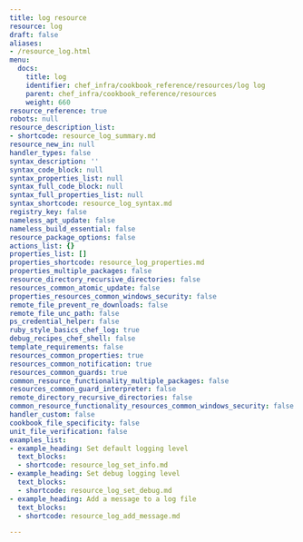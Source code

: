```yaml
---
title: log resource
resource: log
draft: false
aliases:
- /resource_log.html
menu:
  docs:
    title: log
    identifier: chef_infra/cookbook_reference/resources/log log
    parent: chef_infra/cookbook_reference/resources
    weight: 660
resource_reference: true
robots: null
resource_description_list:
- shortcode: resource_log_summary.md
resource_new_in: null
handler_types: false
syntax_description: ''
syntax_code_block: null
syntax_properties_list: null
syntax_full_code_block: null
syntax_full_properties_list: null
syntax_shortcode: resource_log_syntax.md
registry_key: false
nameless_apt_update: false
nameless_build_essential: false
resource_package_options: false
actions_list: {}
properties_list: []
properties_shortcode: resource_log_properties.md
properties_multiple_packages: false
resource_directory_recursive_directories: false
resources_common_atomic_update: false
properties_resources_common_windows_security: false
remote_file_prevent_re_downloads: false
remote_file_unc_path: false
ps_credential_helper: false
ruby_style_basics_chef_log: true
debug_recipes_chef_shell: false
template_requirements: false
resources_common_properties: true
resources_common_notification: true
resources_common_guards: true
common_resource_functionality_multiple_packages: false
resources_common_guard_interpreter: false
remote_directory_recursive_directories: false
common_resource_functionality_resources_common_windows_security: false
handler_custom: false
cookbook_file_specificity: false
unit_file_verification: false
examples_list:
- example_heading: Set default logging level
  text_blocks:
  - shortcode: resource_log_set_info.md
- example_heading: Set debug logging level
  text_blocks:
  - shortcode: resource_log_set_debug.md
- example_heading: Add a message to a log file
  text_blocks:
  - shortcode: resource_log_add_message.md

---
```

